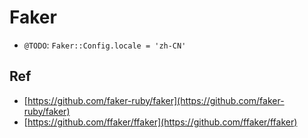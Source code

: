 # Faker

* `@TODO`: `Faker::Config.locale = 'zh-CN'`

## Ref

* [https://github.com/faker-ruby/faker](https://github.com/faker-ruby/faker)
* [https://github.com/ffaker/ffaker](https://github.com/ffaker/ffaker)